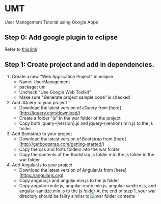 # UMT
User Management Tutorial using Google Apps

Step 0: Add google plugin to eclipse
----
Refer to [this link](https://developers.google.com/eclipse/docs/download)

Step 1: Create project and add in dependencies.
----
1.	Create a new "Web Application Project" in eclipse
	- Name: UserManagement
	- package: um
	- Uncheck "Use Google Web Toolkit"
    - Make sure "Generate project sample code" is checked
2.	Add JQuery to your project
	- Download the latest version of JQuery from [here] (http://jquery.com/download/)
    - Create a folder "js" in the war folder of the project
    - Copy both jquery-{version}.js and jquery-{version}.min.js to the js folder
3.	Add Bootstrap to your project
	- Download the latest version of Bootstrap from [here] (http://getbootstrap.com/getting-started/)
    - Copy the css and fonts folders into the war folder
    - Copy the contents of the Bootstrap js folder into the js folder
 in the war folder
 4.	Add AngularJs to your project
 	- Download the latest version of AngularJs from [here] (https://angularjs.org)
    - Copy angular.js and angular.min.js to the js folder
    - Copy angular-route.js, angular-route.min.js, angular-sanitize.js, and angular-sanitize.min.js to the js folder
At the end of step 1, your war directory should be failry similar to:![war folder contents]({{site.baseurl}}/http://i.imgur.com/CmbdcoX.png)
	